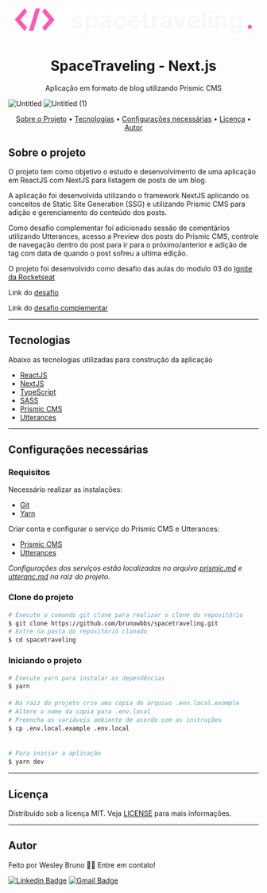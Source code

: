 <h1 align="center">
  <img alt="Logo" src="./public/logo.svg" alt="SpaceTraveling">
</h1>

<h1 align="center">
    SpaceTraveling - Next.js
</h1>
<p align="center">Aplicação em formato de blog utilizando Prismic CMS</p>

![Untitled](https://user-images.githubusercontent.com/35200622/114745748-5d52f280-9d25-11eb-85e1-f4c091a4631b.png)
![Untitled (1)](https://user-images.githubusercontent.com/35200622/114745749-5d52f280-9d25-11eb-89ab-83269cdac4d1.png)

<p align="center">
 <a href="#sobre-o-projeto">Sobre o Projeto</a> •
 <a href="#tecnologias">Tecnologias</a> •
 <a href="#configurações-necessárias">Configurações necessárias</a> •
 <a href="#licença">Licença</a> •
 <a href="#autor">Autor</a>
</p>

## Sobre o projeto

O projeto tem como objetivo o estudo e desenvolvimento de uma aplicação em ReactJS com NextJS para listagem de posts de um blog.

A aplicação foi desenvolvida utilizando o framework NextJS aplicando os conceitos de Static Site Generation (SSG) e utilizando Prismic CMS para adição e gerenciamento do conteúdo dos posts.

Como desafio complementar foi adicionado sessão de comentários utilizando Utterances, acesso a Preview dos posts do Prismic CMS, controle de navegação dentro do post para ir para o próximo/anterior e adição de tag com data de quando o post sofreu a ultima edição.

O projeto foi desenvolvido como desafio das aulas do modulo 03 do [Ignite da Rocketseat](https://rocketseat.com.br/)

Link do [desafio](https://www.notion.so/Desafio-01-Criando-um-projeto-do-zero-b1a3645d286b4eec93f5f1f5476d0ff7)

Link do [desafio complementar](https://www.notion.so/Desafio-02-Adicionando-features-ao-blog-d466866c02544c79bbada9717c033d0a)

---

## Tecnologias

Abaixo as tecnologias utilizadas para construção da aplicação

- [ReactJS](https://reactjs.org/)
- [NextJS](https://nextjs.org/)
- [TypeScript](https://www.typescriptlang.org/)
- [SASS](https://sass-lang.com/)
- [Prismic CMS](https://prismic.io/)
- [Utterances](https://utteranc.es/)

---

## Configurações necessárias

### **Requisitos**

Necessário realizar as instalações:

- [Git](https://git-scm.com/)
- [Yarn](https://classic.yarnpkg.com)

Criar conta e configurar o serviço do Prismic CMS e Utterances:

- [Prismic CMS](https://prismic.io/)
- [Utterances](https://utteranc.es/)

*Configurações dos serviços estão localizadas no arquivo [prismic.md](./prismic.md) e [utteranc.md](./utteranc.md) na raiz do projeto.*

### **Clone do projeto**

```bash
# Execute o comando git clone para realizar o clone do repositório
$ git clone https://github.com/brunowbbs/spacetraveling.git
# Entre na pasta do repositório clonado
$ cd spacetraveling
```

### **Iniciando o projeto**

```bash
# Execute yarn para instalar as dependências
$ yarn

# Na raiz do projeto crie uma copia do arquivo .env.local.example
# Altere o nome da copia para .env.local
# Preencha as variáveis ambiente de acordo com as instruções
$ cp .env.local.example .env.local


# Para iniciar a aplicação
$ yarn dev

```

---

## Licença

Distribuído sob a licença MIT. Veja [LICENSE](LICENSE) para mais informações.

---

## Autor

Feito por Wesley Bruno 👋🏽 Entre em contato!

[![Linkedin Badge](https://img.shields.io/badge/-Wesley-blue?style=flat-square&logo=Linkedin&logoColor=white&link=https://www.linkedin.com/in/brunowbbs/)](https://www.linkedin.com/in/brunowbbs/)
[![Gmail Badge](https://img.shields.io/badge/-engwesleybruno@gmail.com-red?style=flat-square&link=mailto:engwesleybruno@gmail.com)](mailto:engwesleybruno@gmail.com)